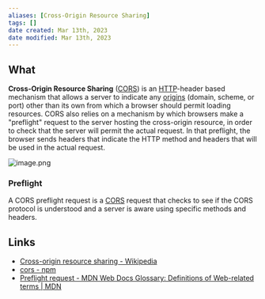 ```yaml
---
aliases: [Cross-Origin Resource Sharing]
tags: []
date created: Mar 13th, 2023
date modified: Mar 13th, 2023
---
```

## What
**Cross-Origin Resource Sharing** ([CORS](https://developer.mozilla.org/en-US/docs/Glossary/CORS)) is an [HTTP](https://developer.mozilla.org/en-US/docs/Glossary/HTTP)-header based mechanism that allows a server to indicate any [origins](https://developer.mozilla.org/en-US/docs/Glossary/Origin) (domain, scheme, or port) other than its own from which a browser should permit loading resources.
CORS also relies on a mechanism by which browsers make a "preflight" request to the server hosting the cross-origin resource, in order to check that the server will permit the actual request. In that preflight, the browser sends headers that indicate the HTTP method and headers that will be used in the actual request.

![image.png](https://img.ynchen.me/2023/03/ae9065b63b7179eda0dcdad5608cad58.webp)

### Preflight
A CORS preflight request is a [CORS](https://developer.mozilla.org/en-US/docs/Glossary/CORS) request that checks to see if the CORS protocol is understood and a server is aware using specific methods and headers.

## Links
- [Cross-origin resource sharing - Wikipedia](https://en.wikipedia.org/wiki/Cross-origin_resource_sharing)
- [cors - npm](https://www.npmjs.com/package/cors)
- [Preflight request - MDN Web Docs Glossary: Definitions of Web-related terms | MDN](https://developer.mozilla.org/en-US/docs/Glossary/Preflight_request)